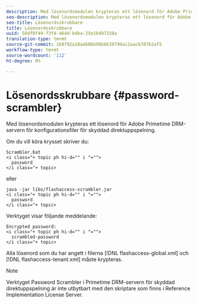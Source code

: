 ```yaml
---
description: Med lösenordsmodulen krypteras ett lösenord för Adobe Primetime DRM-servern för konfigurationsfiler för skyddad direktuppspelning.
seo-description: Med lösenordsmodulen krypteras ett lösenord för Adobe Primetime DRM-servern för konfigurationsfiler för skyddad direktuppspelning.
seo-title: Lösenordsskrubbare
title: Lösenordsskrubbare
uuid: 56df0f49-f3fd-464d-b4ba-25e1b497158a
translation-type: tm+mt
source-git-commit: 1b9792a10ad606b99b6639799ac2aacb707b2af5
workflow-type: tm+mt
source-wordcount: '112'
ht-degree: 0%

---
```



# Lösenordsskrubbare {#password-scrambler}

Med lösenordsmodulen krypteras ett lösenord för Adobe Primetime DRM-servern för konfigurationsfiler för skyddad direktuppspelning.

Om du vill köra krysset skriver du:

```
Scrambler.bat  
<i class="+ topic ph hi-d="" i "="">
  password 
</i class="+ topic>
```

eller

```
java -jar libs/flashaccess-scrambler.jar  
<i class="+ topic ph hi-d="" i "="">
  password  
</i class="+ topic>
```

Verktyget visar följande meddelande:

```
Encrypted password:  
<i class="+ topic ph hi-d="" i "="">
  scrambled-password 
</i class="+ topic>
```

Alla lösenord som du har angett i filerna [!DNL flashaccess-global.xml] och [!DNL flashaccess-tenant.xml] måste krypteras.

>[!NOTE]
>
>Verktyget Password Scrambler i Primetime DRM-servern för skyddad direktuppspelning är inte utbytbart med den skriptare som finns i Reference Implementation License Server.